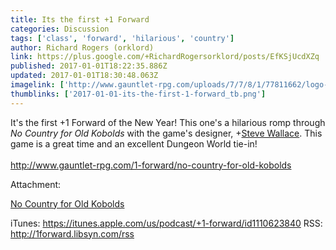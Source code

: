 ```yaml
---
title: Its the first +1 Forward
categories: Discussion
tags: ['class', 'forward', 'hilarious', 'country']
author: Richard Rogers (orklord)
link: https://plus.google.com/+RichardRogersorklord/posts/EfKSjUcdXZq
published: 2017-01-01T18:22:35.886Z
updated: 2017-01-01T18:30:48.063Z
imagelink: ['http://www.gauntlet-rpg.com/uploads/7/7/8/1/77811662/logo-1forward_13_orig.jpg']
thumblinks: ['2017-01-01-its-the-first-1-forward_tb.png']
---
```


It&#39;s the first +1 Forward of the New Year! This one&#39;s a hilarious romp through <i>No Country for Old Kobolds</i> with the game&#39;s designer,  <span class="proflinkWrapper"><span class="proflinkPrefix">+</span><a class="proflink" href="https://plus.google.com/110005054306667565625" oid="110005054306667565625">Steve Wallace</a></span>. This game is a great time and an excellent Dungeon World tie-in!<br /><br /><a href="http://www.gauntlet-rpg.com/1-forward/no-country-for-old-kobolds" class="ot-anchor">http://www.gauntlet-rpg.com/1-forward/no-country-for-old-kobolds</a>﻿


Attachment:

<a href='http://www.gauntlet-rpg.com/1-forward/no-country-for-old-kobolds'>No Country for Old Kobolds</a>


iTunes:  https://itunes.apple.com/us/podcast/+1-forward/id1110623840 RSS:  http://1forward.libsyn.com/rss